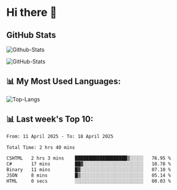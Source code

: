 # Hi there 👋

## GitHub Stats
![Github-Stats](https://github-readme-stats-sigma-five.vercel.app/api?username=ltorson&show_icons=true&theme=radical&count_private=true&show=reviews,discussions_started,discussions_answered,prs_merged,prs_merged_percentage)

![GitHub-Stats](https://github-readme-stats.vercel.app/api/wakatime?username=LeeTorson&theme=synthwave&size_weight=0.5&count_weight=0.5&title_color=36F9F6&langs_count=10&count_private=true)

## 📊 My Most Used Languages:
![Top-Langs](https://github-readme-stats-sigma-five.vercel.app/api/top-langs/?username=LTorson&layout=compact&langs_count=10)


## 📊 Last week's Top 10:
<!--START_SECTION:waka-->

```txt
From: 11 April 2025 - To: 18 April 2025

Total Time: 2 hrs 40 mins

CSHTML   2 hrs 3 mins    ███████████████████▒░░░░░   76.95 %
C#       17 mins         ██▓░░░░░░░░░░░░░░░░░░░░░░   10.78 %
Binary   11 mins         █▓░░░░░░░░░░░░░░░░░░░░░░░   07.10 %
JSON     8 mins          █▒░░░░░░░░░░░░░░░░░░░░░░░   05.14 %
HTML     0 secs          ░░░░░░░░░░░░░░░░░░░░░░░░░   00.03 %
```

<!--END_SECTION:waka-->
